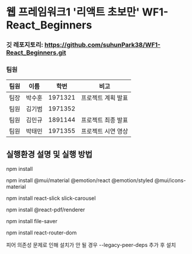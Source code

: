 # 웹 프레임워크1 '리액트 초보만' WF1-React_Beginners

### 깃 레포지토리: https://github.com/suhunPark38/WF1-React_Beginners.git

### 팀원
| 팀원 | 이름  | 학번      | 비고         |
|----|-----|---------|------------|
| 팀장 | 박수훈 | 1971321 | 프로젝트 계획 발표 |
| 팀원 | 김기범 | 1971352 |            |
| 팀원 | 김민규 | 1891144 | 프로젝트 최종 발표 |
| 팀원 | 박태민 | 1971355 | 프로젝트 시연 영상 |


## 실행환경 설명 및 실행 방법
npm install

npm install @mui/material @emotion/react @emotion/styled @mui/icons-material

npm install react-slick slick-carousel

npm install @react-pdf/renderer

npm install file-saver

npm install react-router-dom

피어 의존성 문제로 인해 설치가 안 될 경우 --legacy-peer-deps 추가 후 설치

